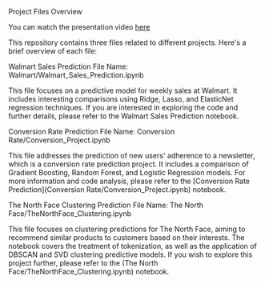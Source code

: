 Project Files Overview

  You can watch the presentation video [here](https://share.vidyard.com/watch/q1jWesHtjABtb4NeerdW3R?)


This repository contains three files related to different projects. Here's a brief overview of each file:

Walmart Sales Prediction
File Name: Walmart/Walmart_Sales_Prediction.ipynb

This file focuses on a predictive model for weekly sales at Walmart.
   It includes interesting comparisons using Ridge, Lasso, and ElasticNet regression techniques. 
     If you are interested in exploring the code and further details, please refer to the Walmart Sales Prediction notebook.

Conversion Rate Prediction
File Name: Conversion Rate/Conversion_Project.ipynb

This file addresses the prediction of new users' adherence to a newsletter, which is a conversion rate prediction project. 
  It includes a comparison of Gradient Boosting, Random Forest, and Logistic Regression models. For more information and code analysis, please refer to the [Conversion Rate Prediction](Conversion Rate/Conversion_Project.ipynb) notebook.

The North Face Clustering Prediction
File Name: The North Face/TheNorthFace_Clustering.ipynb

This file focuses on clustering predictions for The North Face, aiming to recommend similar products to customers based on their interests. 
  The notebook covers the treatment of tokenization, as well as the application of DBSCAN and SVD clustering predictive models.
     If you wish to explore this project further, please refer to the  (The North Face/TheNorthFace_Clustering.ipynb) notebook.
